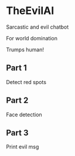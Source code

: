 # TheEvilAI
Sarcastic and evil chatbot

For world domination

Trumps human!

## Part 1 

Detect red spots

## Part 2

Face detection 

## Part 3

Print evil msg  
